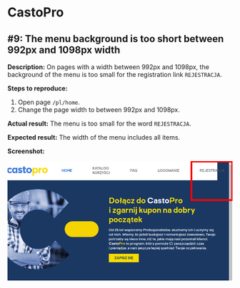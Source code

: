 # CastoPro
## #9: The menu background is too short between 992px and 1098px width

**Description:** On pages with a width between 992px and 1098px, the background of the menu is too small for the registration link `REJESTRACJA`.

**Steps to reproduce:**
1. Open page `/pl/home`.
2. Change the page width to between 992px and 1098px.

**Actual result:** The menu is too small for the word `REJESTRACJA`.

**Expected result:** The width of the menu includes all items.

**Screenshot:**

![CastoPro09](/CastoPro/files/09.png)

